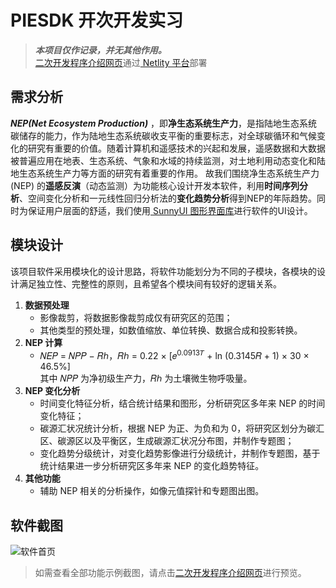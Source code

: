 # PIESDK 开次开发实习
> ***本项目仅作记录，并无其他作用。*** <br>
> [二次开发程序介绍网页](https://rsimagine.eu.org/)通过[ Netlity 平台](https://app.netlify.com/)部署<br>
## 需求分析
***NEP(Net Ecosystem Production)*** ，即**净生态系统生产力**，是指陆地生态系统碳储存的能力，作为陆地生态系统碳收支平衡的重要标志，对全球碳循环和气候变化的研究有重要的价值。随着计算机和遥感技术的兴起和发展，遥感数据和大数据被普遍应用在地表、生态系统、气象和水域的持续监测，对土地利用动态变化和陆地生态系统生产力等方面的研究有着重要的作用。
故我们围绕净生态系统生产力 (NEP) 的**遥感反演**（动态监测）为功能核心设计开发本软件，利用**时间序列分析**、空间变化分析和一元线性回归分析法的**变化趋势分析**得到NEP的年际趋势。同时为保证用户层面的舒适，我们使用[ SunnyUI 图形界面库](https://gitee.com/mlhan/SunnyUI)进行软件的UI设计。
## 模块设计
该项目软件采用模块化的设计思路，将软件功能划分为不同的子模块，各模块的设计满足独立性、完整性的原则，且希望各个模块间有较好的逻辑关系。
1. **数据预处理**
   - 影像裁剪，将数据影像裁剪成仅有研究区的范围；
   - 其他类型的预处理，如数值缩放、单位转换、数据合成和投影转换。
2. **NEP 计算**
   - 𝑁𝐸𝑃 = 𝑁𝑃𝑃 − 𝑅ℎ，𝑅ℎ = 0.22 × \[𝑒<sup>0.0913𝑇</sup> + ln (0.3145𝑅 + 1) × 30 × 46.5%\]
     <br>其中 𝑁𝑃𝑃 为净初级生产力，𝑅ℎ 为土壤微生物呼吸量。
3. **NEP 变化分析**
   - 时间变化特征分析，结合统计结果和图形，分析研究区多年来 NEP 的时间变化特征；
   - 碳源汇状况统计分析，根据 NEP 为正、为负和为 0，将研究区划分为碳汇区、碳源区以及平衡区，生成碳源汇状况分布图，并制作专题图；
   - 变化趋势分级统计，对变化趋势影像进行分级统计，并制作专题图，基于统计结果进一步分析研究区多年来 NEP 的变化趋势特征。
4. **其他功能**
   - 辅助 NEP 相关的分析操作，如像元值探针和专题图出图。
## 软件截图
![软件首页](https://github.com/RS-Imagine/PIESDK/assets/110177673/fc95c3b4-7fab-4020-9264-5f1bd1b2c2f3 '软件首页')
> 如需查看全部功能示例截图，请点击[二次开发程序介绍网页](https://rsimagine.eu.org/ '二次开发程序介绍网页')进行预览。
